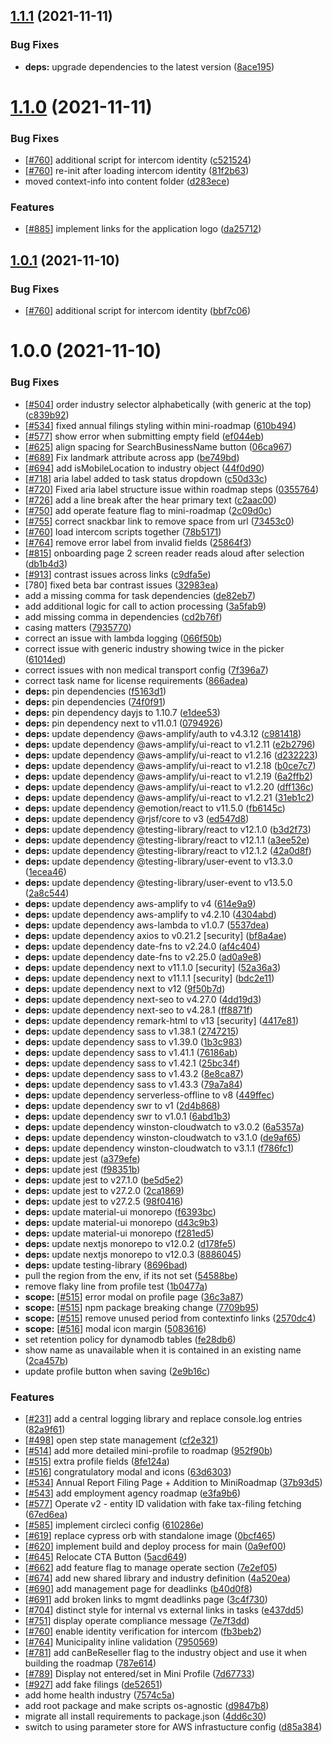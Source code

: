 ## [1.1.1](https://github.com/newjersey/business.nj.gov/compare/v1.1.0...v1.1.1) (2021-11-11)


### Bug Fixes

* **deps:** upgrade dependencies to the latest version ([8ace195](https://github.com/newjersey/business.nj.gov/commit/8ace195172181e196d7d91416871d1e06dfe7d69))

# [1.1.0](https://github.com/newjersey/business.nj.gov/compare/v1.0.1...v1.1.0) (2021-11-11)


### Bug Fixes

* [[#760](https://github.com/newjersey/business.nj.gov/issues/760)] additional script for intercom identity ([c521524](https://github.com/newjersey/business.nj.gov/commit/c5215249da5eddd1ee9d496d2f9569a3be1d9ae8))
* [[#760](https://github.com/newjersey/business.nj.gov/issues/760)] re-init after loading intercom identity ([81f2b63](https://github.com/newjersey/business.nj.gov/commit/81f2b63dfb0a2e90bb10a22a9dcae84e589c2b0e))
* moved context-info into content folder ([d283ece](https://github.com/newjersey/business.nj.gov/commit/d283ece65465fa898e5ec144c3f12bc8a33686e7))


### Features

* [[#885](https://github.com/newjersey/business.nj.gov/issues/885)] implement links for the application logo ([da25712](https://github.com/newjersey/business.nj.gov/commit/da25712562285ba16b1532f3c883bc7d747c4ae4))

## [1.0.1](https://github.com/newjersey/business.nj.gov/compare/v1.0.0...v1.0.1) (2021-11-10)


### Bug Fixes

* [[#760](https://github.com/newjersey/business.nj.gov/issues/760)] additional script for intercom identity ([bbf7c06](https://github.com/newjersey/business.nj.gov/commit/bbf7c06f95bbcaccad19e33298eccb10bdbe1ade))


# 1.0.0 (2021-11-10)


### Bug Fixes

* [[#504](https://github.com/newjersey/business.nj.gov/issues/504)] order industry selector alphabetically (with generic at the top) ([c839b92](https://github.com/newjersey/business.nj.gov/commit/c839b92ff07a2eb4a59186edb3787f6acb8fcc25))
* [[#534](https://github.com/newjersey/business.nj.gov/issues/534)] fixed annual filings styling within mini-roadmap ([610b494](https://github.com/newjersey/business.nj.gov/commit/610b49412440a26eb24371453c2c2815a1b17a04))
* [[#577](https://github.com/newjersey/business.nj.gov/issues/577)] show error when submitting empty field ([ef044eb](https://github.com/newjersey/business.nj.gov/commit/ef044ebd335f1e676df0fde71cddd04563d0c104))
* [[#625](https://github.com/newjersey/business.nj.gov/issues/625)] align spacing for SearchBusinessName button ([06ca967](https://github.com/newjersey/business.nj.gov/commit/06ca967b06e265cfd60030d49f91b736606815c4))
* [[#689](https://github.com/newjersey/business.nj.gov/issues/689)] Fix landmark attribute across app ([be749bd](https://github.com/newjersey/business.nj.gov/commit/be749bd89234b563ec101bdf897f3d047cb33660))
* [[#694](https://github.com/newjersey/business.nj.gov/issues/694)] add isMobileLocation to industry object ([44f0d90](https://github.com/newjersey/business.nj.gov/commit/44f0d90a6aaad71de7b0a03a92ef90bf4629f61b))
* [[#718](https://github.com/newjersey/business.nj.gov/issues/718)] aria label added to task status dropdown ([c50d33c](https://github.com/newjersey/business.nj.gov/commit/c50d33c1032e8cf520f61e117feb643a74d82f60))
* [[#720](https://github.com/newjersey/business.nj.gov/issues/720)] Fixed aria label structure issue within roadmap steps ([0355764](https://github.com/newjersey/business.nj.gov/commit/03557642f116856780e88c05dc0624bfd73aeee2))
* [[#726](https://github.com/newjersey/business.nj.gov/issues/726)] add a line break after the hear primary text ([c2aac00](https://github.com/newjersey/business.nj.gov/commit/c2aac00ed6d1f5d37c024624aebeaf8c5a1b3340))
* [[#750](https://github.com/newjersey/business.nj.gov/issues/750)] add operate feature flag to mini-roadmap ([2c09d0c](https://github.com/newjersey/business.nj.gov/commit/2c09d0c04d5bf749c9225d8dd27e489eed2f375b))
* [[#755](https://github.com/newjersey/business.nj.gov/issues/755)] correct snackbar link to remove space from url ([73453c0](https://github.com/newjersey/business.nj.gov/commit/73453c0ab656b1ea32d8fb5ecded4c06eee85bf9))
* [[#760](https://github.com/newjersey/business.nj.gov/issues/760)] load intercom scripts together ([78b5171](https://github.com/newjersey/business.nj.gov/commit/78b51711b3f3e62d6586dbfa2a6efa166d48e6f5))
* [[#764](https://github.com/newjersey/business.nj.gov/issues/764)] remove error label from invalid fields ([25864f3](https://github.com/newjersey/business.nj.gov/commit/25864f3defd261db405bb18ae11ad243835eaf7b))
* [[#815](https://github.com/newjersey/business.nj.gov/issues/815)] onboarding page 2 screen reader reads aloud after selection ([db1b4d3](https://github.com/newjersey/business.nj.gov/commit/db1b4d3d4b6a7fe3c18ea493538d6ee1316632b8))
* [[#913](https://github.com/newjersey/business.nj.gov/issues/913)] contrast issues across links ([c9dfa5e](https://github.com/newjersey/business.nj.gov/commit/c9dfa5e0a45d252814879b8ed1a816cba43c7ec4))
* [780] fixed beta bar contrast issues ([32983ea](https://github.com/newjersey/business.nj.gov/commit/32983eae34314abc29a8262d99caff80152bfb52))
* add a missing comma for task dependencies ([de82eb7](https://github.com/newjersey/business.nj.gov/commit/de82eb75e7d277aba6caf32e080fa93708b7d0d0))
* add additional logic for call to action processing ([3a5fab9](https://github.com/newjersey/business.nj.gov/commit/3a5fab9fa9a129f4da81de1fbeecefffcc11b843))
* add missing comma in dependencies ([cd2b76f](https://github.com/newjersey/business.nj.gov/commit/cd2b76f703013b726dd2779bc0e191f327ed0b34))
* casing matters ([7935770](https://github.com/newjersey/business.nj.gov/commit/79357701e0780b88f50b64c311cb6740b21aab30))
* correct an issue with lambda logging ([066f50b](https://github.com/newjersey/business.nj.gov/commit/066f50b331416b7d5c2fae1c9ac467d090e8d00d))
* correct issue with generic industry showing twice in the picker ([61014ed](https://github.com/newjersey/business.nj.gov/commit/61014ed963bdd2d325db35bd3f854ab937699945))
* correct issues with non medical transport config ([7f396a7](https://github.com/newjersey/business.nj.gov/commit/7f396a7380da71610b4b6d6ba8fafdb8e8e279c1))
* correct task name for license requirements ([866adea](https://github.com/newjersey/business.nj.gov/commit/866adeab682581dd0e1fdf8973ea4b43e0d8ceff))
* **deps:** pin dependencies ([f5163d1](https://github.com/newjersey/business.nj.gov/commit/f5163d189ea74eb09ee31c34a033b49a1a9d8fa3))
* **deps:** pin dependencies ([74f0f91](https://github.com/newjersey/business.nj.gov/commit/74f0f9139b11bbea69fb9d3d7613cb7397cfad9d))
* **deps:** pin dependency dayjs to 1.10.7 ([e1dee53](https://github.com/newjersey/business.nj.gov/commit/e1dee53ec187e9f3f3a6083880c6dfb86fde5704))
* **deps:** pin dependency next to v11.0.1 ([0794926](https://github.com/newjersey/business.nj.gov/commit/0794926ab714a3e134049c7ba1f4db9024adcd1c))
* **deps:** update dependency @aws-amplify/auth to v4.3.12 ([c981418](https://github.com/newjersey/business.nj.gov/commit/c981418ef76d562163c43edef0ac4e8169e83ab5))
* **deps:** update dependency @aws-amplify/ui-react to v1.2.11 ([e2b2796](https://github.com/newjersey/business.nj.gov/commit/e2b27967e8b0f45d5544074cd28fb4838ba4f692))
* **deps:** update dependency @aws-amplify/ui-react to v1.2.16 ([d232223](https://github.com/newjersey/business.nj.gov/commit/d232223221ce9b1fab6e194e466763ba4462b9a9))
* **deps:** update dependency @aws-amplify/ui-react to v1.2.18 ([b0ce7c7](https://github.com/newjersey/business.nj.gov/commit/b0ce7c79edd743cbe083ba906d78a02171e1c398))
* **deps:** update dependency @aws-amplify/ui-react to v1.2.19 ([6a2ffb2](https://github.com/newjersey/business.nj.gov/commit/6a2ffb2384aae5edce596be8574cc5df344298b2))
* **deps:** update dependency @aws-amplify/ui-react to v1.2.20 ([dff136c](https://github.com/newjersey/business.nj.gov/commit/dff136c5fb3a38873a998832098e7dd04a11a96e))
* **deps:** update dependency @aws-amplify/ui-react to v1.2.21 ([31eb1c2](https://github.com/newjersey/business.nj.gov/commit/31eb1c2b70613aace862a266e4b245e800c86bc4))
* **deps:** update dependency @emotion/react to v11.5.0 ([fb6145c](https://github.com/newjersey/business.nj.gov/commit/fb6145c928bb51894fcd794562c55b4427100757))
* **deps:** update dependency @rjsf/core to v3 ([ed547d8](https://github.com/newjersey/business.nj.gov/commit/ed547d8414a8a680bed0c2a7b9fffac73e02ce92))
* **deps:** update dependency @testing-library/react to v12.1.0 ([b3d2f73](https://github.com/newjersey/business.nj.gov/commit/b3d2f73de7c979d71739558ee559aa8faabdf689))
* **deps:** update dependency @testing-library/react to v12.1.1 ([a3ee52e](https://github.com/newjersey/business.nj.gov/commit/a3ee52e8041eabefbedb6158c59c29b30d64c6f0))
* **deps:** update dependency @testing-library/react to v12.1.2 ([42a0d8f](https://github.com/newjersey/business.nj.gov/commit/42a0d8f729d20716114b55ff1e7d4821f22b83d3))
* **deps:** update dependency @testing-library/user-event to v13.3.0 ([1ecea46](https://github.com/newjersey/business.nj.gov/commit/1ecea46b4e0753126fc45493f7f2002a88164307))
* **deps:** update dependency @testing-library/user-event to v13.5.0 ([2a8c544](https://github.com/newjersey/business.nj.gov/commit/2a8c5443c2e578bdef9242d6d736c64aafbd84aa))
* **deps:** update dependency aws-amplify to v4 ([614e9a9](https://github.com/newjersey/business.nj.gov/commit/614e9a929e20c13af09f23e6da3c75b716fa2e84))
* **deps:** update dependency aws-amplify to v4.2.10 ([4304abd](https://github.com/newjersey/business.nj.gov/commit/4304abd7706fd8da68a6ce763e2286962e448eb0))
* **deps:** update dependency aws-lambda to v1.0.7 ([5537dea](https://github.com/newjersey/business.nj.gov/commit/5537dea0ae046fc5ba9b361a70bc7769915f0945))
* **deps:** update dependency axios to v0.21.2 [security] ([bf8a4ae](https://github.com/newjersey/business.nj.gov/commit/bf8a4ae84da2ebab0f7c01e90e11f75e0ad98b8f))
* **deps:** update dependency date-fns to v2.24.0 ([af4c404](https://github.com/newjersey/business.nj.gov/commit/af4c404e4f78ebf13ca19ea859d38fbb0f229341))
* **deps:** update dependency date-fns to v2.25.0 ([ad0a9e8](https://github.com/newjersey/business.nj.gov/commit/ad0a9e80823160e3b195d0787eeea11f0d705b0a))
* **deps:** update dependency next to v11.1.0 [security] ([52a36a3](https://github.com/newjersey/business.nj.gov/commit/52a36a3b60163f07154762339b7642dcd5c9cbc1))
* **deps:** update dependency next to v11.1.1 [security] ([bdc2e11](https://github.com/newjersey/business.nj.gov/commit/bdc2e11f7dc35b278b54ecadcf923b144c919966))
* **deps:** update dependency next to v12 ([9f50b7d](https://github.com/newjersey/business.nj.gov/commit/9f50b7d4300149449d8b87698313b1e1eb27b191))
* **deps:** update dependency next-seo to v4.27.0 ([4dd19d3](https://github.com/newjersey/business.nj.gov/commit/4dd19d3f05cb2c32f489e2d95bf76a4ca186d44e))
* **deps:** update dependency next-seo to v4.28.1 ([ff8871f](https://github.com/newjersey/business.nj.gov/commit/ff8871f5ff01251d8a8617cedca43ed7cd70a2c2))
* **deps:** update dependency remark-html to v13 [security] ([4417e81](https://github.com/newjersey/business.nj.gov/commit/4417e815d9b711d4c936aa8e3f3994bd8b59446a))
* **deps:** update dependency sass to v1.38.1 ([2747215](https://github.com/newjersey/business.nj.gov/commit/2747215c04d747bb16231b9fb7534f015150444d))
* **deps:** update dependency sass to v1.39.0 ([1b3c983](https://github.com/newjersey/business.nj.gov/commit/1b3c983a2b1f0efb520f504fcf467ffcdd972187))
* **deps:** update dependency sass to v1.41.1 ([76186ab](https://github.com/newjersey/business.nj.gov/commit/76186ab7539ada959ed01f8fbf9be56b04e5aa6b))
* **deps:** update dependency sass to v1.42.1 ([25bc34f](https://github.com/newjersey/business.nj.gov/commit/25bc34f20ff85a0aae8e38c8f5f871a3d1a02b6c))
* **deps:** update dependency sass to v1.43.2 ([8e8ca87](https://github.com/newjersey/business.nj.gov/commit/8e8ca875dd3319c0fb4e0b240e482959439a1010))
* **deps:** update dependency sass to v1.43.3 ([79a7a84](https://github.com/newjersey/business.nj.gov/commit/79a7a84612837ee5ebd8af577c2b7a7389bece15))
* **deps:** update dependency serverless-offline to v8 ([449ffec](https://github.com/newjersey/business.nj.gov/commit/449ffeca97e196662855e73b9b4ecb8e5e0e3033))
* **deps:** update dependency swr to v1 ([2d4b868](https://github.com/newjersey/business.nj.gov/commit/2d4b8686cc7e56adfdc3f474113a879e11106e72))
* **deps:** update dependency swr to v1.0.1 ([6abd1b3](https://github.com/newjersey/business.nj.gov/commit/6abd1b3a43b6829bd4ad2b5ec7747ebc493827f8))
* **deps:** update dependency winston-cloudwatch to v3.0.2 ([6a5357a](https://github.com/newjersey/business.nj.gov/commit/6a5357a68560e69204cf2dcfc5240a14f196a235))
* **deps:** update dependency winston-cloudwatch to v3.1.0 ([de9af65](https://github.com/newjersey/business.nj.gov/commit/de9af657e89ef55446409b0cd3b0b7fd25e53c60))
* **deps:** update dependency winston-cloudwatch to v3.1.1 ([f786fc1](https://github.com/newjersey/business.nj.gov/commit/f786fc13b848e62ee730ae0597e1242e9a9ba431))
* **deps:** update jest ([a379efe](https://github.com/newjersey/business.nj.gov/commit/a379efe234a577247938b7acc3038d6cd664b869))
* **deps:** update jest ([f98351b](https://github.com/newjersey/business.nj.gov/commit/f98351b5763d8448d5e5c6814c171720ee2d7ff9))
* **deps:** update jest to v27.1.0 ([be5d5e2](https://github.com/newjersey/business.nj.gov/commit/be5d5e2db25db1ec6d2f8aad006793fe6457d5e3))
* **deps:** update jest to v27.2.0 ([2ca1869](https://github.com/newjersey/business.nj.gov/commit/2ca18698b1fe8d10b8b8b20f16952ebb91823250))
* **deps:** update jest to v27.2.5 ([98f0416](https://github.com/newjersey/business.nj.gov/commit/98f041635df121cff8efc8d56d8b08d9fe102f41))
* **deps:** update material-ui monorepo ([f6393bc](https://github.com/newjersey/business.nj.gov/commit/f6393bc63600f4c8dba58a7a1e2cb149ccf396c3))
* **deps:** update material-ui monorepo ([d43c9b3](https://github.com/newjersey/business.nj.gov/commit/d43c9b345a400510e73acb512a3703ef9dddcd7d))
* **deps:** update material-ui monorepo ([f281ed5](https://github.com/newjersey/business.nj.gov/commit/f281ed50ff0432cab084188ebb68443baf25d07a))
* **deps:** update nextjs monorepo to v12.0.2 ([d178fe5](https://github.com/newjersey/business.nj.gov/commit/d178fe54e402495dab4ec3535cbc6f5ccb3cd995))
* **deps:** update nextjs monorepo to v12.0.3 ([8886045](https://github.com/newjersey/business.nj.gov/commit/8886045a2708b5e37fa36a3550b77a207552124d))
* **deps:** update testing-library ([8696bad](https://github.com/newjersey/business.nj.gov/commit/8696bad5866edee9b1989c073d074c2b51b6e88f))
* pull the region from the env, if its not set ([54588be](https://github.com/newjersey/business.nj.gov/commit/54588be1025e77974b475918889f3771a5d9042d))
* remove flaky line from profile test ([1b0477a](https://github.com/newjersey/business.nj.gov/commit/1b0477a8208577c72f4f64bd6ef1df5b65a1a9a2))
* **scope:** [[#515](https://github.com/newjersey/business.nj.gov/issues/515)] error modal on profile page ([36c3a87](https://github.com/newjersey/business.nj.gov/commit/36c3a8726bd21337bb83f1d9a5119906b35837a6))
* **scope:** [[#515](https://github.com/newjersey/business.nj.gov/issues/515)] npm package breaking change ([7709b95](https://github.com/newjersey/business.nj.gov/commit/7709b95f086481898bf6bc44321e2648a1bc13bb))
* **scope:** [[#515](https://github.com/newjersey/business.nj.gov/issues/515)] remove unused period from contextinfo links ([2570dc4](https://github.com/newjersey/business.nj.gov/commit/2570dc4ad0ecae03b18707a69a776c2b4c811684))
* **scope:** [[#516](https://github.com/newjersey/business.nj.gov/issues/516)] modal icon margin ([5083616](https://github.com/newjersey/business.nj.gov/commit/5083616c23f2086c9a8b8a6fb6653927337f430b))
* set retention policy for dynamodb tables ([fe28db6](https://github.com/newjersey/business.nj.gov/commit/fe28db6566c6f044e4b01dce33dba795cfd858ae))
* show name as unavailable when it is contained in an existing name ([2ca457b](https://github.com/newjersey/business.nj.gov/commit/2ca457b61338f49d078d4e76c50e08b66a656e5d))
* update profile button when saving ([2e9b16c](https://github.com/newjersey/business.nj.gov/commit/2e9b16c19b5db3e71e359c9d5e59ed234ed5cde7))


### Features

* [[#231](https://github.com/newjersey/business.nj.gov/issues/231)] add a central logging library and replace console.log entries ([82a9f61](https://github.com/newjersey/business.nj.gov/commit/82a9f617eccc314354e0f0d8654ae97553ec2419))
* [[#498](https://github.com/newjersey/business.nj.gov/issues/498)] open step state management ([cf2e321](https://github.com/newjersey/business.nj.gov/commit/cf2e321702956912d6efddaf99ccaa9302a1beab))
* [[#514](https://github.com/newjersey/business.nj.gov/issues/514)] add more detailed mini-profile to roadmap ([952f90b](https://github.com/newjersey/business.nj.gov/commit/952f90b3bcbea18b64b204ca24ea4b913561a588))
* [[#515](https://github.com/newjersey/business.nj.gov/issues/515)] extra profile fields ([8fe124a](https://github.com/newjersey/business.nj.gov/commit/8fe124a2990277c69aea79ee30040233369ac8f8))
* [[#516](https://github.com/newjersey/business.nj.gov/issues/516)] congratulatory modal and icons ([63d6303](https://github.com/newjersey/business.nj.gov/commit/63d630389bdb60df40cbd3dcc6640e08d8b22000))
* [[#534](https://github.com/newjersey/business.nj.gov/issues/534)] Annual Report Filing Page + Addition to MiniRoadmap ([37b93d5](https://github.com/newjersey/business.nj.gov/commit/37b93d5da9368df65214207cdcefd9412859033b))
* [[#543](https://github.com/newjersey/business.nj.gov/issues/543)] add employment agency roadmap ([e3fa9b6](https://github.com/newjersey/business.nj.gov/commit/e3fa9b63a20ebad1e02996e8d3e8873db41bb8b4))
* [[#577](https://github.com/newjersey/business.nj.gov/issues/577)] Operate v2 - entity ID validation with fake tax-filing fetching ([67ed6ea](https://github.com/newjersey/business.nj.gov/commit/67ed6ea21825ac1b00ed14ea572c5dc699c84e71))
* [[#585](https://github.com/newjersey/business.nj.gov/issues/585)] implement circleci config ([610286e](https://github.com/newjersey/business.nj.gov/commit/610286ed64bcedcded16a1ea33fac5666a3839d7))
* [[#619](https://github.com/newjersey/business.nj.gov/issues/619)] replace cypress orb with standalone image ([0bcf465](https://github.com/newjersey/business.nj.gov/commit/0bcf465f74c5bbf4d3c9a797f4139a799ebf424d))
* [[#620](https://github.com/newjersey/business.nj.gov/issues/620)] implement build and deploy process for main ([0a9ef00](https://github.com/newjersey/business.nj.gov/commit/0a9ef008f125b97a6677f17781d80240dc4990f3))
* [[#645](https://github.com/newjersey/business.nj.gov/issues/645)] Relocate CTA Button ([5acd649](https://github.com/newjersey/business.nj.gov/commit/5acd649b1b7f2123f2d854a986567988b45f7bef))
* [[#662](https://github.com/newjersey/business.nj.gov/issues/662)] add feature flag to manage operate section ([7e2ef05](https://github.com/newjersey/business.nj.gov/commit/7e2ef0558d03ecdfbb089d8ec8c70c648799fe09))
* [[#674](https://github.com/newjersey/business.nj.gov/issues/674)] add new shared library and industry definition ([4a520ea](https://github.com/newjersey/business.nj.gov/commit/4a520ea6873876312c985a6d2092fb88260c07c1))
* [[#690](https://github.com/newjersey/business.nj.gov/issues/690)] add management page for deadlinks ([b40d0f8](https://github.com/newjersey/business.nj.gov/commit/b40d0f8f71d8d549709abac3bafbdf7f26d3ef0a))
* [[#691](https://github.com/newjersey/business.nj.gov/issues/691)] add broken links to mgmt deadlinks page ([3c4f730](https://github.com/newjersey/business.nj.gov/commit/3c4f7302fabdd13a15ef8aa80e39cbef8a2bcd58))
* [[#704](https://github.com/newjersey/business.nj.gov/issues/704)] distinct style for internal vs external links in tasks ([e437dd5](https://github.com/newjersey/business.nj.gov/commit/e437dd56fbbe83f0870b6106cafc5531f8b5c2d3))
* [[#751](https://github.com/newjersey/business.nj.gov/issues/751)] display operate compliance message ([7e7f3dd](https://github.com/newjersey/business.nj.gov/commit/7e7f3dd1dd7289e35c921911a1c48f0ddb311c6c))
* [[#760](https://github.com/newjersey/business.nj.gov/issues/760)] enable identity verification for intercom ([fb3beb2](https://github.com/newjersey/business.nj.gov/commit/fb3beb2e4df07bc9ea3509e1db2299df1474eda6))
* [[#764](https://github.com/newjersey/business.nj.gov/issues/764)] Municipality inline validation ([7950569](https://github.com/newjersey/business.nj.gov/commit/7950569b0cd649a19e27ff13a9edb1de655e57ba))
* [[#781](https://github.com/newjersey/business.nj.gov/issues/781)] add canBeReseller flag to the industry object and use it when building the roadmap ([787e614](https://github.com/newjersey/business.nj.gov/commit/787e6147bc41d9012ec30a4f5c8afc73943c5ade))
* [[#789](https://github.com/newjersey/business.nj.gov/issues/789)] Display not entered/set in Mini Profile ([7d67733](https://github.com/newjersey/business.nj.gov/commit/7d67733df9ff88b3c00e0bd0ca33bf9e431e6234))
* [[#927](https://github.com/newjersey/business.nj.gov/issues/927)] add fake filings ([de52651](https://github.com/newjersey/business.nj.gov/commit/de52651b0392def0d045050e86d72cbd8755b6fb))
* add home health industry ([7574c5a](https://github.com/newjersey/business.nj.gov/commit/7574c5a9b9607ad73e4c3b1dc6afe2c2b64c990e))
* add root package and make scripts os-agnostic ([d9847b8](https://github.com/newjersey/business.nj.gov/commit/d9847b864b7bec79a41b7ca12282e57a77d8042f))
* migrate all install requirements to package.json ([4dd6c30](https://github.com/newjersey/business.nj.gov/commit/4dd6c304464e45ce75d60bb923e8882b577ef492))
* switch to using parameter store for AWS infrastucture config ([d85a384](https://github.com/newjersey/business.nj.gov/commit/d85a38431e1ffdf3400396e925eca16a31c74a11))
